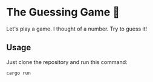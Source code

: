 # The Guessing Game 🤔

Let's play a game. I thought of a number. Try to guess it!

## Usage

Just clone the repository and run this command:

```bash
cargo run
```
